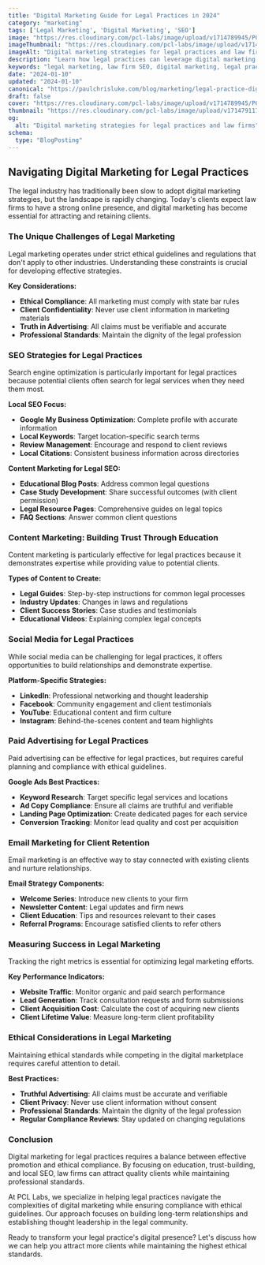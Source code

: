 ```yaml
---
title: "Digital Marketing Guide for Legal Practices in 2024"
category: "marketing"
tags: ['Legal Marketing', 'Digital Marketing', 'SEO']
image: "https://res.cloudinary.com/pcl-labs/image/upload/v1714789945/PCL-Labs/legal-digital-marketing.webp"
imageThumbnail: "https://res.cloudinary.com/pcl-labs/image/upload/v1714791175/PCL-Labs/legal-marketing-thumbnail.webp"
imageAlt: "Digital marketing strategies for legal practices and law firms"
description: "Learn how legal practices can leverage digital marketing to attract more clients and build trust. Discover SEO strategies, content marketing, and ethical advertising approaches for law firms."
keywords: "legal marketing, law firm SEO, digital marketing, legal practice, PCL-Labs"
date: "2024-01-10"
updated: "2024-01-10"
canonical: "https://paulchrisluke.com/blog/marketing/legal-practice-digital-marketing-guide"
draft: false
cover: "https://res.cloudinary.com/pcl-labs/image/upload/v1714789945/PCL-Labs/legal-digital-marketing.webp"
thumbnail: "https://res.cloudinary.com/pcl-labs/image/upload/v1714791175/PCL-Labs/legal-marketing-thumbnail.webp"
og:
  alt: "Digital marketing strategies for legal practices and law firms"
schema:
  type: "BlogPosting"
---
```


## Navigating Digital Marketing for Legal Practices

The legal industry has traditionally been slow to adopt digital marketing strategies, but the landscape is rapidly changing. Today's clients expect law firms to have a strong online presence, and digital marketing has become essential for attracting and retaining clients.

### The Unique Challenges of Legal Marketing

Legal marketing operates under strict ethical guidelines and regulations that don't apply to other industries. Understanding these constraints is crucial for developing effective strategies.

**Key Considerations:**
- **Ethical Compliance**: All marketing must comply with state bar rules
- **Client Confidentiality**: Never use client information in marketing materials
- **Truth in Advertising**: All claims must be verifiable and accurate
- **Professional Standards**: Maintain the dignity of the legal profession

### SEO Strategies for Legal Practices

Search engine optimization is particularly important for legal practices because potential clients often search for legal services when they need them most.

**Local SEO Focus:**
- **Google My Business Optimization**: Complete profile with accurate information
- **Local Keywords**: Target location-specific search terms
- **Review Management**: Encourage and respond to client reviews
- **Local Citations**: Consistent business information across directories

**Content Marketing for Legal SEO:**
- **Educational Blog Posts**: Address common legal questions
- **Case Study Development**: Share successful outcomes (with client permission)
- **Legal Resource Pages**: Comprehensive guides on legal topics
- **FAQ Sections**: Answer common client questions

### Content Marketing: Building Trust Through Education

Content marketing is particularly effective for legal practices because it demonstrates expertise while providing value to potential clients.

**Types of Content to Create:**
- **Legal Guides**: Step-by-step instructions for common legal processes
- **Industry Updates**: Changes in laws and regulations
- **Client Success Stories**: Case studies and testimonials
- **Educational Videos**: Explaining complex legal concepts

### Social Media for Legal Practices

While social media can be challenging for legal practices, it offers opportunities to build relationships and demonstrate expertise.

**Platform-Specific Strategies:**
- **LinkedIn**: Professional networking and thought leadership
- **Facebook**: Community engagement and client testimonials
- **YouTube**: Educational content and firm culture
- **Instagram**: Behind-the-scenes content and team highlights

### Paid Advertising for Legal Practices

Paid advertising can be effective for legal practices, but requires careful planning and compliance with ethical guidelines.

**Google Ads Best Practices:**
- **Keyword Research**: Target specific legal services and locations
- **Ad Copy Compliance**: Ensure all claims are truthful and verifiable
- **Landing Page Optimization**: Create dedicated pages for each service
- **Conversion Tracking**: Monitor lead quality and cost per acquisition

### Email Marketing for Client Retention

Email marketing is an effective way to stay connected with existing clients and nurture relationships.

**Email Strategy Components:**
- **Welcome Series**: Introduce new clients to your firm
- **Newsletter Content**: Legal updates and firm news
- **Client Education**: Tips and resources relevant to their cases
- **Referral Programs**: Encourage satisfied clients to refer others

### Measuring Success in Legal Marketing

Tracking the right metrics is essential for optimizing legal marketing efforts.

**Key Performance Indicators:**
- **Website Traffic**: Monitor organic and paid search performance
- **Lead Generation**: Track consultation requests and form submissions
- **Client Acquisition Cost**: Calculate the cost of acquiring new clients
- **Client Lifetime Value**: Measure long-term client profitability

### Ethical Considerations in Legal Marketing

Maintaining ethical standards while competing in the digital marketplace requires careful attention to detail.

**Best Practices:**
- **Truthful Advertising**: All claims must be accurate and verifiable
- **Client Privacy**: Never use client information without consent
- **Professional Standards**: Maintain the dignity of the legal profession
- **Regular Compliance Reviews**: Stay updated on changing regulations

### Conclusion

Digital marketing for legal practices requires a balance between effective promotion and ethical compliance. By focusing on education, trust-building, and local SEO, law firms can attract quality clients while maintaining professional standards.

At PCL Labs, we specialize in helping legal practices navigate the complexities of digital marketing while ensuring compliance with ethical guidelines. Our approach focuses on building long-term relationships and establishing thought leadership in the legal community.

Ready to transform your legal practice's digital presence? Let's discuss how we can help you attract more clients while maintaining the highest ethical standards.
